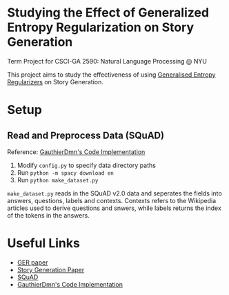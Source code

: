 # Studying the Effect of Generalized Entropy Regularization on Story Generation

Term Project for CSCI-GA 2590: Natural Language Processing @ NYU

This project aims to study the effectiveness of using [Generalised Entropy Regularizers](https://arxiv.org/pdf/2005.00820.pdf) on Story Generation.

# Setup

## Read and Preprocess Data (SQuAD)

Reference: [GauthierDmn's Code Implementation](https://github.com/GauthierDmn/question_answering)

1. Modify `config.py` to specify data directory paths
2. Run `python -m spacy download en`
3. Run `python make_dataset.py`

`make_dataset.py` reads in the SQuAD v2.0 data and seperates the fields into answers, questions, labels and contexts. Contexts refers to the Wikipedia articles used to derive questions and snwers, while labels returns the index of the tokens in the answers.


# Useful Links
- [GER paper](https://arxiv.org/pdf/2005.00820.pdf)
- [Story Generation Paper](https://arxiv.org/pdf/1805.04833.pdf)
- [SQuAD](https://rajpurkar.github.io/SQuAD-explorer/)
- [GauthierDmn's Code Implementation](https://github.com/GauthierDmn/question_answering)
